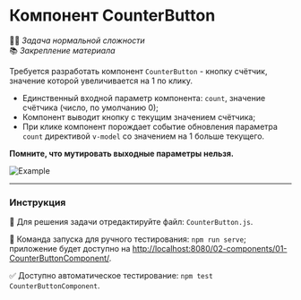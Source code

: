 # Компонент CounterButton

👷🏻 _Задача нормальной сложности_\
📚 _Закрепление материала_

<!--start_statement-->

Требуется разработать компонент `CounterButton` - кнопку счётчик, значение которой увеличивается на 1 по клику.

- Единственный входной параметр компонента: `count`, значение счётчика (число, по умолчанию 0);
- Компонент выводит кнопку с текущим значением счётчика;
- При клике компонент порождает событие обновления параметра `count` директивой `v-model` со значением на 1 больше
  текущего.

**Помните, что мутировать выходные параметры нельзя.**

<img src="https://i.imgur.com/E0FcnGj.gif" alt="Example" />

<!--end_statement-->

---

### Инструкция

📝 Для решения задачи отредактируйте файл: `CounterButton.js`.

🚀 Команда запуска для ручного тестирования: `npm run serve`;\
приложение будет доступно на [http://localhost:8080/02-components/01-CounterButtonComponent/](http://localhost:8080/02-components/01-CounterButtonComponent/).

✅ Доступно автоматическое тестирование: `npm test CounterButtonComponent`.
